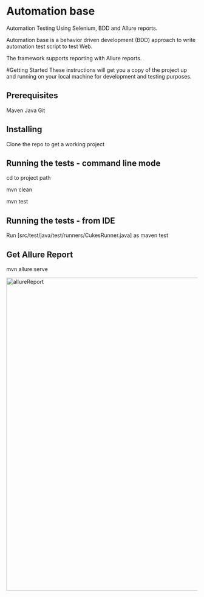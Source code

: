 # Automation base

Automation Testing Using Selenium, BDD and Allure reports.

Automation base is a behavior driven development (BDD) approach to write automation test script to test Web.  

The framework supports reporting with Allure reports.

#Getting Started
These instructions will get you a copy of the project up and running on your local machine for development and testing purposes.

Prerequisites
--------------
Maven
Java
Git

Installing
-------------
Clone the repo to get a working project


Running the tests - command line mode
-------------------
cd to project path  

mvn clean

mvn test

Running the tests - from IDE  
-------------------
Run [src/test/java/test/runners/CukesRunner.java] as maven test

Get Allure Report
-------------
mvn allure:serve

<img width="822" alt="allureReport" src="https://github.com/SDETEMRE/UItestForErste/assets/91288077/57f88847-6af4-4bc2-8980-a96a5cef3b7a">



